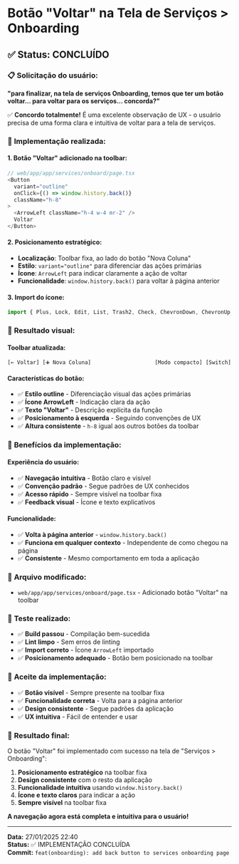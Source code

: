 # Botão "Voltar" na Tela de Serviços > Onboarding

## ✅ **Status: CONCLUÍDO**

### 📋 **Solicitação do usuário:**

**"para finalizar, na tela de serviços Onboarding, temos que ter um botão voltar... para voltar para os serviços... concorda?"**

✅ **Concordo totalmente!** É uma excelente observação de UX - o usuário precisa de uma forma clara e intuitiva de voltar para a tela de serviços.

### 🎯 **Implementação realizada:**

#### **1. Botão "Voltar" adicionado na toolbar:**
```typescript
// web/app/app/services/onboard/page.tsx
<Button
  variant="outline"
  onClick={() => window.history.back()}
  className="h-8"
>
  <ArrowLeft className="h-4 w-4 mr-2" />
  Voltar
</Button>
```

#### **2. Posicionamento estratégico:**
- **Localização**: Toolbar fixa, ao lado do botão "Nova Coluna"
- **Estilo**: `variant="outline"` para diferenciar das ações primárias
- **Ícone**: `ArrowLeft` para indicar claramente a ação de voltar
- **Funcionalidade**: `window.history.back()` para voltar à página anterior

#### **3. Import do ícone:**
```typescript
import { Plus, Lock, Edit, List, Trash2, Check, ChevronDown, ChevronUp, X, ArrowLeft } from "lucide-react"
```

### 🎯 **Resultado visual:**

#### **Toolbar atualizada:**
```
[← Voltar] [➕ Nova Coluna]                    [Modo compacto] [Switch]
```

#### **Características do botão:**
- ✅ **Estilo outline** - Diferenciação visual das ações primárias
- ✅ **Ícone ArrowLeft** - Indicação clara da ação
- ✅ **Texto "Voltar"** - Descrição explícita da função
- ✅ **Posicionamento à esquerda** - Seguindo convenções de UX
- ✅ **Altura consistente** - `h-8` igual aos outros botões da toolbar

### 🎯 **Benefícios da implementação:**

#### **Experiência do usuário:**
- ✅ **Navegação intuitiva** - Botão claro e visível
- ✅ **Convenção padrão** - Segue padrões de UX conhecidos
- ✅ **Acesso rápido** - Sempre visível na toolbar fixa
- ✅ **Feedback visual** - Ícone e texto explicativos

#### **Funcionalidade:**
- ✅ **Volta à página anterior** - `window.history.back()`
- ✅ **Funciona em qualquer contexto** - Independente de como chegou na página
- ✅ **Consistente** - Mesmo comportamento em toda a aplicação

### 🎯 **Arquivo modificado:**
- `web/app/app/services/onboard/page.tsx` - Adicionado botão "Voltar" na toolbar

### 🎯 **Teste realizado:**
- ✅ **Build passou** - Compilação bem-sucedida
- ✅ **Lint limpo** - Sem erros de linting
- ✅ **Import correto** - Ícone `ArrowLeft` importado
- ✅ **Posicionamento adequado** - Botão bem posicionado na toolbar

### 🎯 **Aceite da implementação:**
- ✅ **Botão visível** - Sempre presente na toolbar fixa
- ✅ **Funcionalidade correta** - Volta para a página anterior
- ✅ **Design consistente** - Segue padrões da aplicação
- ✅ **UX intuitiva** - Fácil de entender e usar

### 🚀 **Resultado final:**

O botão "Voltar" foi implementado com sucesso na tela de "Serviços > Onboarding":

1. **Posicionamento estratégico** na toolbar fixa
2. **Design consistente** com o resto da aplicação
3. **Funcionalidade intuitiva** usando `window.history.back()`
4. **Ícone e texto claros** para indicar a ação
5. **Sempre visível** na toolbar fixa

**A navegação agora está completa e intuitiva para o usuário!**

---
**Data:** 27/01/2025 22:40  
**Status:** ✅ IMPLEMENTAÇÃO CONCLUÍDA  
**Commit:** `feat(onboarding): add back button to services onboarding page`
